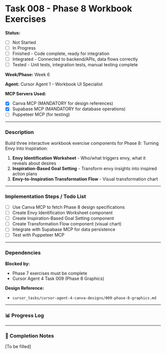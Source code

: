 # Task 008 - Phase 8 Workbook Exercises

**Status:** 
- [ ] Not Started
- [ ] In Progress
- [ ] Finished - Code complete, ready for integration
- [ ] Integrated - Connected to backend/APIs, data flows correctly
- [ ] Tested - Unit tests, integration tests, manual testing complete

**Week/Phase:** Week 6

**Agent:** Cursor Agent 1 - Workbook UI Specialist

**MCP Servers Used:**
- [X] Canva MCP (MANDATORY for design references)
- [X] Supabase MCP (MANDATORY for database operations)
- [ ] Puppeteer MCP (for testing)

---

### Description

Build three interactive workbook exercise components for Phase 8: Turning Envy Into Inspiration:
1. **Envy Identification Worksheet** - Who/what triggers envy, what it reveals about desires
2. **Inspiration-Based Goal Setting** - Transform envy insights into inspired action plans
3. **Envy-to-Inspiration Transformation Flow** - Visual transformation chart

---

### Implementation Steps / Todo List

- [ ] Use Canva MCP to fetch Phase 8 design specifications
- [ ] Create Envy Identification Worksheet component
- [ ] Create Inspiration-Based Goal Setting component
- [ ] Create Transformation Flow component (visual chart)
- [ ] Integrate with Supabase MCP for data persistence
- [ ] Test with Puppeteer MCP

---

### Dependencies

**Blocked by:**
- Phase 7 exercises must be complete
- Cursor Agent 4 Task 009 (Phase 8 Graphics)

**Design Reference:**
- `cursor_tasks/cursor-agent-4-canva-designs/009-phase-8-graphics.md`

---

### 📊 Progress Log

---

### 🏁 Completion Notes

[To be filled]

